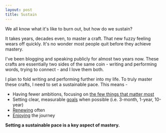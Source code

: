 ```yaml
---
layout: post
title: Sustain
---
```

We all know what it's like to burn out, but how do we sustain?

It takes years, decades even, to master a craft.  That new fuzzy feeling wears off quickly.  It's no wonder most people quit before they achieve mastery.

I've been blogging and speaking publicly for almost two years now.  These crafts are essentially two sides of the same coin - writing and performing words, trying to connect - and I love them both.

I plan to fold writing and performing further into my life.  To truly master these crafts, I need to set a sustainable pace.  This means -

  - Having fewer ambitions, focusing on [the few things that matter most]({{site.url}}/now)
  - Setting clear, measurable [goals]({{site.url}}/have-a-plan) when possible (i.e. 3-month, 1-year, 10-year)
  - [Renewing]({{site.url}}/renewal) often
  - [Enjoying]({{site.url}}/enjoy) the journey

**Setting a sustainable pace is a key aspect of mastery.**
